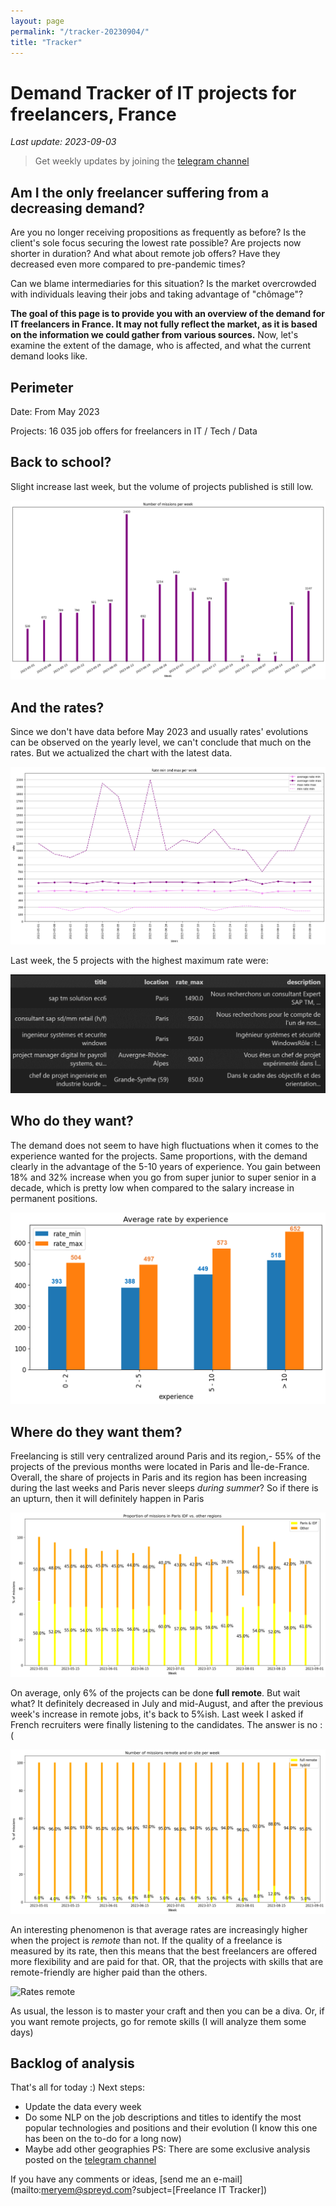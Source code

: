 ```yaml
---
layout: page
permalink: "/tracker-20230904/"
title: "Tracker"
---
```

# Demand Tracker of IT projects for freelancers, France
*Last update: 2023-09-03*
> Get weekly updates by joining the [telegram
> channel](https://t.me/+3y9PJaF335UxYTg0)

## Am I the only freelancer suffering from a decreasing demand?

Are you no longer receiving propositions as frequently as before? 
Is the client's sole focus securing the lowest rate possible?
Are projects now shorter in duration?
And what about remote job offers? Have they decreased even more compared to pre-pandemic times? 

Can we blame intermediaries for this situation? 
Is the market overcrowded with individuals leaving their jobs and taking advantage of "chômage"?

**The goal of this page is to provide you with an overview of the demand for IT freelancers in France. It may not fully reflect the market, as it is based on the information we could gather from various sources.**
Now, let's examine the extent of the damage, who is affected, and what the current demand looks like.

## Perimeter
Date: From May 2023

Projects: 16 035 job offers for freelancers in IT / Tech / Data

## Back to school?
Slight increase last week, but the volume of projects published is still low.

![Number of projects posted per week](/nbmissions_week_20230904.png)

## And the rates?
Since we don't have data before May 2023 and usually rates' evolutions can be observed on the yearly level, we can't conclude that much on the rates. But we actualized the chart with the latest data.

![Rates' evolutions](/rates_week_20230904.png)

Last week, the 5 projects with the highest maximum rate were:

![Top 5 max rates](/top5ratemax_20230904.png)

## Who do they want?
The demand does not seem to have high fluctuations when it comes to the experience wanted for the projects.
Same proportions, with the demand clearly in the advantage of the 5-10 years of experience.
You gain between 18% and 32% increase when you go from super junior to super senior in a decade, which is pretty low when compared to the salary increase in permanent positions.

![Rates per experience](/rates_exp_20230821.png)

## Where do they want them?
Freelancing is still very centralized around Paris and its region,- 55% of the projects of the previous months were located in Paris and Île-de-France.
Overall, the share of projects in Paris and its region has been increasing during the last weeks and Paris never sleeps *during summer*?
So if there is an upturn, then it will definitely happen in Paris

![Demand per region](/parisidfvsothers_week_20230904.png)

On average, only 6% of the projects can be done **full remote**. But wait what? It definitely decreased in July and mid-August, and after the previous week's increase in remote jobs, it's back to 5%ish.
Last week I asked if French recruiters were finally listening to the candidates. The answer is no :(

![Demand per remote](/nbmissions_remote_20230904.png)

An interesting phenomenon is that average rates are increasingly higher when the project is *remote* than not. If the quality of a freelance is measured by its rate, then this means that the best freelancers are offered more flexibility and are paid for that.
OR, that the projects with skills that are remote-friendly are higher paid than the others. 

![Rates remote](/ratesremote_week_20230904)

As usual, the lesson is to master your craft and then you can be a diva. Or, if you want remote projects, go for remote skills (I will analyze them some days)



## Backlog of analysis
That's all for today :)
Next steps: 
- Update the data every week
- Do some NLP on the job descriptions and titles to identify the most popular technologies and positions and their evolution (I know this one has been on the to-do for a long now)
- Maybe add other geographies
PS: There are some exclusive analysis posted on the [telegram channel](https://t.me/+3y9PJaF335UxYTg0)

If you have any comments or ideas, [send me an e-mail](mailto:meryem@spreyd.com?subject=[Freelance IT Tracker])
